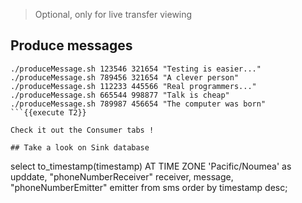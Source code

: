 > Optional, only for live transfer viewing

## Produce messages

```
./produceMessage.sh 123546 321654 "Testing is easier..."
./produceMessage.sh 789456 321654 "A clever person"
./produceMessage.sh 112233 445566 "Real programmers..."
./produceMessage.sh 665544 998877 "Talk is cheap"
./produceMessage.sh 789987 456654 "The computer was born"
```{{execute T2}}

Check it out the Consumer tabs !

## Take a look on Sink database

```
select
    to_timestamp(timestamp) AT TIME ZONE 'Pacific/Noumea' as upddate,
    "phoneNumberReceiver" receiver,
    message,
    "phoneNumberEmitter" emitter
from sms
order by timestamp desc;
```{{execute T4}}
